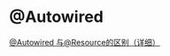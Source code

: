 # @Autowired

[@Autowired 与@Resource的区别（详细）](https://blog.csdn.net/weixin_40423597/article/details/80643990)

